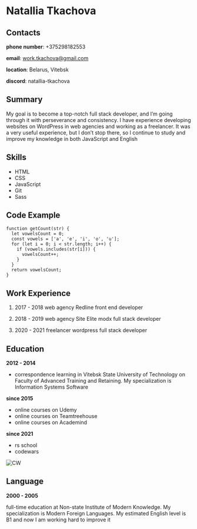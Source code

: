 # Natallia Tkachova

## Contacts
**phone number**: +375298182553

**email**: work.tkachova@gmail.com

**location**: Belarus, Vitebsk

**discord**: natallia-tkachova

## Summary

My goal is to become a top-notch full stack developer, and I’m going through it with perseverance and consistency. I have experience developing websites on WordPress in web agencies and working as a freelancer. It was a very useful experience, but I don’t stop there, so I continue to study and improve my knowledge in both JavaScript and English

## Skills
* HTML
* CSS
* JavaScript
* Git
* Sass

## Code Example
```
function getCount(str) {
  let vowelsCount = 0;
  const vowels = ['a', 'e', 'i', 'o', 'u'];
  for (let i = 0; i < str.length; i++) {
    if (vowels.includes(str[i])) {
      vowelsCount++;
    }
  }
  return vowelsCount;
}
```
## Work Experience
1. 2017 - 2018
web agency Redline
front end developer

2. 2018 - 2019
web agency Site Elite
modx full stack developer

3. 2020 - 2021
freelancer
wordpress full stack developer

## Education
**2012 - 2014**
* correspondence learning in Vitebsk State University of Technology on Faculty of Advanced Training and Retaining. My specialization is Information Systems Software

**since 2015**

* online courses on Udemy
* online courses on Teamtreehouse
* online courses on Academind

**since 2021**

* rs school
* codewars 
<img alt="CW" src="https://www.codewars.com/users/natallia-tkachova/badges/large">

## Language
**2000 - 2005**

full-time education at Non-state Institute of Modern Knowledge. My specialization is Modern Foreign Languages. My estimated English level is B1 and now I am working hard to improve it
